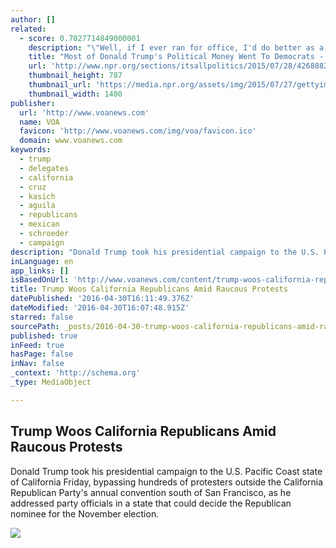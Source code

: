 ```yaml
---
author: []
related:
  - score: 0.7027714849000001
    description: "\"Well, if I ever ran for office, I'd do better as a Democrat than as a Republican,\" Donald Trump told Playboy in 1990. \"And that's not because I'd be more liberal, because I'm conservative. But the working guy would elect me. He likes me.\""
    title: "Most of Donald Trump's Political Money Went To Democrats - Until 5 Years Ago"
    url: 'http://www.npr.org/sections/itsallpolitics/2015/07/28/426888268/donald-trumps-flipping-political-donations'
    thumbnail_height: 787
    thumbnail_url: 'https://media.npr.org/assets/img/2015/07/27/gettyimages-481932052_wide-424a3c99e5e35c5b35d5761166094c082a297cb1.jpg?s=1400'
    thumbnail_width: 1400
publisher:
  url: 'http://www.voanews.com'
  name: VOA
  favicon: 'http://www.voanews.com/img/voa/favicon.ico'
  domain: www.voanews.com
keywords:
  - trump
  - delegates
  - california
  - cruz
  - kasich
  - aguila
  - republicans
  - mexican
  - schroeder
  - campaign
description: "Donald Trump took his presidential campaign to the U.S. Pacific Coast state of California Friday, bypassing hundreds of protesters outside the California Republican Party's annual convention south of San Francisco, as he addressed party officials in a state that could decide the Republican nominee for the November election."
inLanguage: en
app_links: []
isBasedOnUrl: 'http://www.voanews.com/content/trump-woos-california-republicans-amid-rancous-protests/3309655.html'
title: Trump Woos California Republicans Amid Raucous Protests
datePublished: '2016-04-30T16:11:49.376Z'
dateModified: '2016-04-30T16:07:48.915Z'
starred: false
sourcePath: _posts/2016-04-30-trump-woos-california-republicans-amid-raucous-protests.md
published: true
inFeed: true
hasPage: false
inNav: false
_context: 'http://schema.org'
_type: MediaObject

---
```

<article style=""><h1>Trump Woos California Republicans Amid Raucous Protests</h1><p>Donald Trump took his presidential campaign to the U.S. Pacific Coast state of California Friday, bypassing hundreds of protesters outside the California Republican Party's annual convention south of San Francisco, as he addressed party officials in a state that could decide the Republican nominee for the November election.</p><img src="http://gdb.voanews.com/40CA8756-6DB2-4DB7-A383-2453D234C363_cx0_cy6_cw0_mw1024_mh1024_s.jpg" /></article>